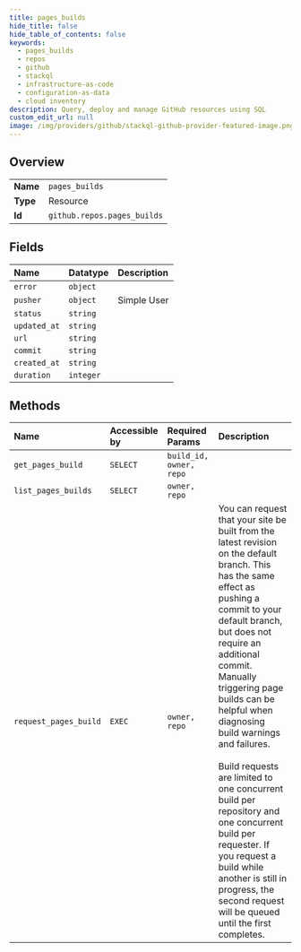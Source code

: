 ```yaml
---
title: pages_builds
hide_title: false
hide_table_of_contents: false
keywords:
  - pages_builds
  - repos
  - github    
  - stackql
  - infrastructure-as-code
  - configuration-as-data
  - cloud inventory
description: Query, deploy and manage GitHub resources using SQL
custom_edit_url: null
image: /img/providers/github/stackql-github-provider-featured-image.png
---
```

  
    

## Overview
<table><tbody>
<tr><td><b>Name</b></td><td><code>pages_builds</code></td></tr>
<tr><td><b>Type</b></td><td>Resource</td></tr>
<tr><td><b>Id</b></td><td><code>github.repos.pages_builds</code></td></tr>
</tbody></table>

## Fields
| Name | Datatype | Description |
|:-----|:---------|:------------|
| `error` | `object` |  |
| `pusher` | `object` | Simple User |
| `status` | `string` |  |
| `updated_at` | `string` |  |
| `url` | `string` |  |
| `commit` | `string` |  |
| `created_at` | `string` |  |
| `duration` | `integer` |  |
## Methods
| Name | Accessible by | Required Params | Description |
|:-----|:--------------|:----------------|:------------|
| `get_pages_build` | `SELECT` | `build_id, owner, repo` |  |
| `list_pages_builds` | `SELECT` | `owner, repo` |  |
| `request_pages_build` | `EXEC` | `owner, repo` | You can request that your site be built from the latest revision on the default branch. This has the same effect as pushing a commit to your default branch, but does not require an additional commit. Manually triggering page builds can be helpful when diagnosing build warnings and failures.<br /><br />Build requests are limited to one concurrent build per repository and one concurrent build per requester. If you request a build while another is still in progress, the second request will be queued until the first completes. |
